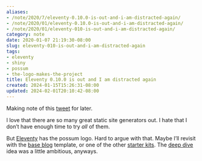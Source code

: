 ```yaml
---
aliases:
- /note/2020/7/eleventy-0.10.0-is-out-and-i-am-distracted-again/
- /note/2020/01/eleventy-0.10.0-is-out-and-i-am-distracted-again/
- /note/2020/01/eleventy-010-is-out-and-i-am-distracted-again/
category: note
date: 2020-01-07 21:19:30-08:00
slug: eleventy-010-is-out-and-i-am-distracted-again
tags:
- eleventy
- shiny
- possum
- the-logo-makes-the-project
title: Eleventy 0.10.0 is out and I am distracted again
created: 2024-01-15T15:26:31-08:00
updated: 2024-02-01T20:10:42-08:00
---
```


Making note of this [tweet](https://twitter.com/eleven_ty/status/1214681563507699713) for later.

I love that there are so many great static site generators out. I hate that I don’t have enough time to try *all* of them.

But [Eleventy](../../../card/Eleventy.md) has the possum logo. Hard to argue with that. Maybe I’ll revisit with the [base blog](https://github.com/11ty/eleventy-base-blog) template, or one of the other [starter kits](https://www.11ty.dev/docs/starter/). The [deep dive](../../2019/04/ooh-eleventy.md) idea was a little ambitious, anyways.

